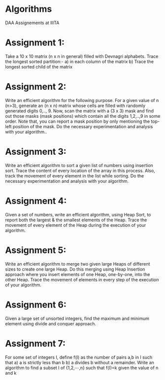 # Algorithms
DAA Assignements at IIITA

# Assignment 1:
Take a 10 x 10 matrix (n x n in general) filled with Devnagri alphabets. Trace the longest sorted partition:-
a) in each column of the matrix
b) Trace the longest sorted child of the matrix

# Assignment 2:
Write an efficient algorithm for the following purpose. For a given value of n (n>3), generate an (n x n) matrix whose cells are filled with randomly generated digits 0,.., 9. Now, scan the matrix with a (3 x 3) mask and find out those masks (mask positions) which contain all the digits 1,2,..,9 in some order. Note that, you can report a mask position by only mentioning the top-left position of the mask. Do the necessary experimentation and analysis with your algorithm..

# Assignment 3:
Write an efficient algorithm to sort a given list of numbers using insertion sort. Trace the content of every location of the array in this process. Also, track the movement of every element in the list while sorting. Do the necessary experimentation and analysis with your algorithm.

# Assignment 4:
Given a set of numbers, write an efficient algorithm, using Heap Sort, to report both the largest & the smallest elements of the Heap. Trace the movement of every element of the Heap during the execution of your algorithm.

# Assignment 5:
Write an efficient algorithm to merge two given large Heaps of different sizes to create one large Heap. Do this merging using Heap Insertion approach where you insert elements of one Heap, one-by-one, into the other Heap. Trace the movement of elements in every step of the execution of your algorithm.

# Assignment 6:
Given a large set of unsorted integers, find the maximum and minimum element using divide and conquer approach.

# Assignment 7:
For some set of integers I, define f(I) as the number of pairs a,b in I such that 
a) a is strictly less than b 
b) a divides b without a remainder. Write an algorithm to find a subset I of {1,2,⋯,n} such that f(I)=k given the value of n and k

